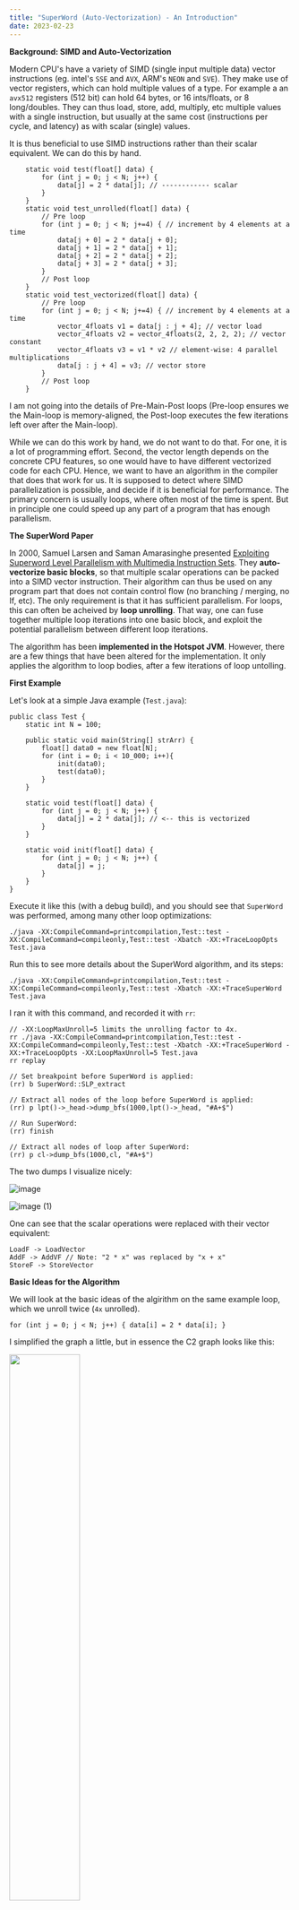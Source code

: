 ```yaml
---
title: "SuperWord (Auto-Vectorization) - An Introduction"
date: 2023-02-23
---
```


**Background: SIMD and Auto-Vectorization**

Modern CPU's have a variety of SIMD (single input multiple data) vector instructions (eg. intel's `SSE` and `AVX`, ARM's `NEON` and `SVE`). They make use of vector registers, which can hold multiple values of a type. For example a an `avx512` registers (512 bit) can hold 64 bytes, or 16 ints/floats, or 8 long/doubles. They can thus load, store, add, multiply, etc multiple values with a single instruction, but usually at the same cost (instructions per cycle, and latency) as with scalar (single) values.

It is thus beneficial to use SIMD instructions rather than their scalar equivalent. We can do this by hand.

```
    static void test(float[] data) {
        for (int j = 0; j < N; j++) {
            data[j] = 2 * data[j]; // ------------ scalar
        }
    }
    static void test_unrolled(float[] data) {
        // Pre loop
        for (int j = 0; j < N; j+=4) { // increment by 4 elements at a time
            data[j + 0] = 2 * data[j + 0];
            data[j + 1] = 2 * data[j + 1];
            data[j + 2] = 2 * data[j + 2];
            data[j + 3] = 2 * data[j + 3];
        }
        // Post loop
    }
    static void test_vectorized(float[] data) {
        // Pre loop
        for (int j = 0; j < N; j+=4) { // increment by 4 elements at a time
            vector_4floats v1 = data[j : j + 4]; // vector load
            vector_4floats v2 = vector_4floats(2, 2, 2, 2); // vector constant
            vector_4floats v3 = v1 * v2 // element-wise: 4 parallel multiplications
            data[j : j + 4] = v3; // vector store
        }
        // Post loop
    }
```

I am not going into the details of Pre-Main-Post loops (Pre-loop ensures we the Main-loop is memory-aligned, the Post-loop executes the few iterations left over after the Main-loop).

While we can do this work by hand, we do not want to do that. For one, it is a lot of programming effort. Second, the vector length depends on the concrete CPU features, so one would have to have different vectorized code for each CPU. Hence, we want to have an algorithm in the compiler that does that work for us. It is supposed to detect where SIMD parallelization is possible, and decide if it is beneficial for performance. The primary concern is usually loops, where often most of the time is spent. But in principle one could speed up any part of a program that has enough parallelism.

**The SuperWord Paper**

In 2000, Samuel Larsen and Saman Amarasinghe presented [Exploiting Superword Level Parallelism with Multimedia Instruction Sets](https://groups.csail.mit.edu/cag/slp/SLP-PLDI-2000.pdf). They **auto-vectorize basic blocks**, so that multiple scalar operations can be packed into a SIMD vector instruction. Their algorithm can thus be used on any program part that does not contain control flow (no branching / merging, no If, etc). The only requirement is that it has sufficient parallelism. For loops, this can often be acheived by **loop unrolling**. That way, one can fuse together multiple loop iterations into one basic block, and exploit the potential parallelism between different loop iterations.

The algorithm has been **implemented in the Hotspot JVM**. However, there are a few things that have been altered for the implementation. It only applies the algorithm to loop bodies, after a few iterations of loop untolling.

**First Example**

Let's look at a simple Java example (`Test.java`):
```
public class Test {
    static int N = 100;

    public static void main(String[] strArr) {
        float[] data0 = new float[N];
        for (int i = 0; i < 10_000; i++){
            init(data0);
            test(data0);
        }
    }

    static void test(float[] data) {
        for (int j = 0; j < N; j++) {
            data[j] = 2 * data[j]; // <-- this is vectorized
        }
    }

    static void init(float[] data) {
        for (int j = 0; j < N; j++) {
            data[j] = j;
        }
    }
}
```

Execute it like this (with a debug build), and you should see that `SuperWord` was performed, among many other loop optimizations:
```
./java -XX:CompileCommand=printcompilation,Test::test -XX:CompileCommand=compileonly,Test::test -Xbatch -XX:+TraceLoopOpts Test.java
```

Run this to see more details about the SuperWord algorithm, and its steps:
```
./java -XX:CompileCommand=printcompilation,Test::test -XX:CompileCommand=compileonly,Test::test -Xbatch -XX:+TraceSuperWord Test.java
```

I ran it with this command, and recorded it with `rr`:
```
// -XX:LoopMaxUnroll=5 limits the unrolling factor to 4x.
rr ./java -XX:CompileCommand=printcompilation,Test::test -XX:CompileCommand=compileonly,Test::test -Xbatch -XX:+TraceSuperWord -XX:+TraceLoopOpts -XX:LoopMaxUnroll=5 Test.java
rr replay

// Set breakpoint before SuperWord is applied:
(rr) b SuperWord::SLP_extract

// Extract all nodes of the loop before SuperWord is applied:
(rr) p lpt()->_head->dump_bfs(1000,lpt()->_head, "#A+$")

// Run SuperWord:
(rr) finish

// Extract all nodes of loop after SuperWord:
(rr) p cl->dump_bfs(1000,cl, "#A+$")
```

The two dumps I visualize nicely:

![image](https://user-images.githubusercontent.com/32593061/220929536-698d5757-c54d-4770-8297-90067e4c6fd1.png)

![image (1)](https://user-images.githubusercontent.com/32593061/220929585-1f250cf3-0b1c-4e44-8901-e88ccf81f5fc.png)

One can see that the scalar operations were replaced with their vector equivalent:
```
LoadF -> LoadVector
AddF -> AddVF // Note: "2 * x" was replaced by "x + x"
StoreF -> StoreVector
```

**Basic Ideas for the Algorithm**

We will look at the basic ideas of the algirithm on the same example loop, which we unroll twice (`4x` unrolled).
```
for (int j = 0; j < N; j++) { data[i] = 2 * data[i]; }
```

I simplified the graph a little, but in essence the C2 graph looks like this:

<img src="https://user-images.githubusercontent.com/32593061/222705239-14cf61c6-08ab-4a43-8bf3-62f9f76b3e49.png" width="50%">

We see the two `Phi` nodes: one holds the `i` (IV: induction variable), the other holds the memory state. I aligned all load, add and store operations with the respective offset in the `data` array. We can see that all the load and store operations here are on the same memory slice, of the float array `data`.

So far, we cannot see the parallelism in the graph. The `LoadF` of iteration `i+2` depends on the `StoreI` of iteration `i+1`. But we can prove that they do not access the same position in memory. Hence, we perform a dependency analysis, that gives us an improved dependency graph. In it, we ignore dependencies between loads and stores that do not access the same position in memory. In our example, we can remove all dependencies between the loop iterations.

<img src="https://user-images.githubusercontent.com/32593061/222705315-9e2697d8-4498-42d3-b3f8-56d109e937e9.png" width="50%">

Now, we see the parallelism in the dependency graph, that was apparent to the human eye when looking at the original Java code.

At this point, a few **definitions** and a more precise **problem statement** are due:

`DAG`: a `DAG` is a directed acyclic graph.

`Given`: the `DAG` with ops of a basic block (loop body, no control flow).

`Goal`: patch the `DAG` such that the scalar ops are packed into SIMD instructions. The new `DAG` must preserve the behavior of the old `DAG`.

`isomorphic`: to pack scalar ops into a single SIMD instruction, they must be similar (to simplicy: same `Opcode` and `velt_type`).

`independent`: two ops are `independent` if there is no path from one to the other. We can only pack independent ops into a SIMD vector, since they are executed concurrently, so one cannot use the other's output in any way.

`adjacent memory operations`: two memory operations that have a provable offset of exactly `sizeof(type)`. Two loads or two stores that are adjacent can thus potentially be packed into a single vector load or store.

`pack`: an `n-tuple` `[s1, ..., sn]`, where `s1, ..., sn` are `independent` and `isomorphic`.

`pair`: is a `pack` of size two.

`PackSet`: a set of `packs`.

At this point, we **pack pairs** of memory operations that are `adjacent`, `isomorphic` and `independent`. This is the initial `PackSet`.

<img src="https://user-images.githubusercontent.com/32593061/222705875-909b0142-1a02-476a-b7db-e69bf393243d.png" width="50%">

<img src="https://user-images.githubusercontent.com/32593061/222705710-d10aeb76-c658-48c9-ae20-21f700c0911e.png" width="50%">

Now we **extend** the `PackSet` from the memory operations to the non-memory operations. We do this by starting at a pair that we already have, and checking if the pair has an input pair, or an output pair that matches (ie. is `isomorphic` and `independent`).

<img src="https://user-images.githubusercontent.com/32593061/222706004-88f45c02-8482-4081-a3ac-0463e1412a50.png" width="50%">

Once we have found all pairs, we can **combine** the `pairs` into larger `packs`, by stitching them together: `[A, .., B] + [B, .., C] -> [A,.. B, .. C]`.

<img src="https://user-images.githubusercontent.com/32593061/222706026-1fd242b2-b314-4f3e-a4e5-73796223469d.png" width="50%">

At this point, we need to do some **sanity checks**, and determine if vectorizing is indeed **profitable**.
Some `packs` or the `PackSet` will be **filtered** out.
Finally, we can **schedule** the `PackSet`,
and replace the C2 IR nodes that are in the `PackSet` with vector nodes.

Let's look at two other examples. In the first, we store "backward" (`i-1`), in the second we store "forward" (`i+1`). In the first, the loop iterations are `independent`, while in the second, we see that the `StoreF` from the previous iteration stores to the position that the next iteration's `LoadF` loads from. Such a depedency must be respected. Now, we see that the loads are `not independent`.

<img src="https://user-images.githubusercontent.com/32593061/222706036-ea008dde-cafd-45f0-9e19-c26021fd8a90.png" width="50%">

These are the basic ideas used in the algorith and implementation. It may seem simple now, but the complexity lies in the details.

We will now look at each step of the algorithm in more detail.

**Algorithm Step 0: Loop Unrolling**

As already explained earlier, the algorithm works on basic blocks. This can be the body of a loop (without any control flow). But it can be any basic block, even outside of loops.

The implementation in the Hotspot JVM currently only applies the SuperWord algorithm for loops. Since it is a JIT (just in time) compiler, one has to focus the time spent on optimizations to the places where it is most promising. That is most often loops.

To ensure that the full size of the SIMD vectors can be filled, one needs to unroll loops with at least a multiple of `vector_width / sizeof(type)`. In the JVM code, this is further refined for each `type`. One will have to unroll less for an 8-byte `long`, than for a 2-byte `short`. Unrolling less means the algorithm has to process fewer noodes, and process them faster.

**Algorithm Step 1: Alignment Analysis**

Sadly, the paper handles this fairly quickly and without detail. It refers to another publication of the same authors, which I could not find. I had to look at the JVM implementation to understand it better. However, currently there are still bugs that are being fixed, where the alignment analysis is wrong, and other cases where it is too restrictive.

First, we need to extract the **dependency graph** from the C2 see of nodes. Here we make use of the `memory slices` that were discovered by `Escape Analysis` (an algorith that determines which memory accesses are related, and which are provably unrelated).
We can ignore all inter-slice memory dependencies.
Inside a memory slice, we need to ensure that `RAW` (read-after-write), `WAR` (write-after-read) and `WAW` (write-after-write) dependencies from the C2 graph are respected. But we can ignore `RAR` (read-after-read), since that is not a true dependency (swapping them has no effect).
However, we can ignore `RAW`, `WAR` and `WAW` dependencies if they are provably accessing non-overlapping memory regions.
The dependency graph now only consists of such `memory` edges, and all `data` edges from the C2 graph (dependencies `data -> data`, `data -> memop`, `memop -> data`).

In the JVM code, we represent memory addresses in the loop as follows:
```
address = base + stride*iv + const [+ invar]
```
The `base` is associated with the base of an array reference. The `iv` references the induction variable `Phi`. `stride` is the distance in bytes between the loop iterations. `const` is a constant offset we have to the `base`. Optionally, there may be an `invar`, which is a value that is unknown, but invariant over all loop iterations. Given this, we can try to prove that memory accesses are non-overlapping, and we can potentially find the offset in bytes between two memory accesses, which helps us determine adjacent memory operations.

A second task is to **ensure strict alignment** on machines that require it (when the `AlignVector` Hotspot JVM flag is enabled).
Many CPU's require vector memory accesses to have a certain `X`-byte alignment in memory (eg. 4-byte or 8-byte).
If a vector memory access is performed that is not `X`-byte aligned, this may lead to worse performance.
Some CPU's will also throw a `SIGBUS` error.
And others simply ignore the lower bits, which leads to an access at a different location than intended (and hence to wrong results).

The JVM code picks one packset as the reference (`best`). All other packsets have to be at an offset that aligns with `best`.
We can then adjust the iteration count of the Pre-loop such that `best` is `X`-byte aligned to the memory. Since all other packsets are `X`-byte aligned relative to `best`, they then also `X`-byte aligned to the memory.

Note: currently the JVM code picks `X` to be the vector with of the largest packset. This is suboptimal and should be improved.

**Algorithm Step 2: Identifying Adjacent Memory References (create pair PackSet)**

How should we pack the individual nodes into `packs`?
The `adjacent` memory accesses are an obvious starting point, as we would like them to be in the same vector operation, in the correct order.
We take an inductive approach, and seed the `PackSet` with `pairs of adjacent independent isomorphic` memory operations.

Assumption: "In practive, nearly every memory reference is directly adjacent to at most two other references." One left, one right of it.

Futher: duplicates should be removed by redundant load/store elimination (I guess that would be `LoadNode::Identity` and `StoreNode::Identity`).

Note: in the Hotspot JVM implementation, the `alignment analysis` is performed only at this stage, it is mixed into the same loop.

**Algorithm Step 3: Extend PackSet (to non memory nodes)**

Starting at the memory `pairs`,  we **extend** the `PackSet` iteratively with non-memory `pairs`, until no new ones can be added.

 - `follow_use_defs`: find `inputs`.
 - `follow_def_uses`: find `outputs`.

The new `pairs` must be: `isomorphic` and `independent` (packable into SIMD vector instruction).

Side note:
There is also a cost model that decides if packing it is profitable, and tries to extend in the most profitable way.
It is also supposed to weight the gains made by executing operations in parallel, versus the potential costs of packing/unpacking if the inputs/outputs are not vectorizable.
I have not investigated this much.
I also fear that it is not very effective, because in the `filtering` stage we remove `packs` where the inputs would have to be packed, or the outputs unpacked.

**Algorithm Step 4: Combine PackSet (stitch the pairs together)**

We now have all the `pairs`, that follow the `use-def` chains.
We now iteratively stitch the `packs` together.
```
[s1, .., sj] + [sj, .., sn] -> [s1, .., sj, .., sn]
```
Every node is now in maximally one `pack`. Any `pack` with a size other than a power of 2 is removed.

We split the `pack` into multiple if it is larger than the hardware would allow.

Detail: so far we have only shown that the `pairs` were `independent`. How do we know that the `packs` are now `independent`?
`pair independence` still leaves room for dependence at distance `>=2`. For example `data[i+2] = 2 * data[i]` has a cyclic dependency at distance 2.

The paper states that `independence` is ensured during alignment analysis.
It assumes that no `pair` is added that crosses an "alignment boundary".
More details are not provided.

In the JVM code, we currently do this as follows:
If `AlignVector` is enabled, then we aready know that all vectors are aligned to the largest vector width.
For the rest, we assume no alignment requirement by the hardware.
`SuperWord::find_align_to_ref` finds the largest group of stores (or loads) with references "similar" to it.
It then picks the reference with the smallest offset (the groups `mem_ref`).
We do this by analyzing the address represented as `address = base + stride*iv + const [+ invar]`.
We do this iteratively for all such groups.
If two groups are in the same memory slice, we check if the two `mem_refs` are vector width aligned (same offset modulo vector width).
This ensures that no `pair` inside a memory slice will cross this "alignment boundary".

However, if we use `-XX:CompileCommand=option,package.Class::method,Vectorize`, the flag `_do_vector_loop` is turned on.
The `IntStream forEach()` method has this enabled implicitly (`vmIntrinsics::_forEachRemaining`).
The `mem_ref` alignment check is disabled.
Hence, we can create `pairs` that cross the "alignment boundary".
In that case, we cannot know if the `packs` are independent after the `combination`.
We need an additional `independence` filtering on the `pack` level.

**Algorithm Step 5: Filter Packset (implemented and profitable)**

This is an additional step that is not described in the paper, but implemented in the JVM.
We check that all `packs` are:

 - `implemented`: can we generate the required SIMD instruction? This is hardware dependent. The checks also query `Matcher::match_rule_supported_superword`. Consult `Matcher::match_rule_supported_vector` in `x86.ad` to see what vector instructions are implemented for which `SSE` and `AVX` CPU features.
 - `profitable`: since the cost model was already applied during **extension**, we now only check if the `packs` can be connected to all inuts and outputs. There are a few open tasks stated in the comments.

**Algorithm Step 6: Schedule (patch the graph)**

We replace the nodes in the `packs` with vector operations, and connect them accordingly.
I have not investigated this much, so I cannot provide more details.

**Implementation Overview**

This is a quick overview of the Hotspot JVM SuperWord implementation, with a few comments:

```
// perform analysis to see how much a loop should be unrolled
// based on the types used and how many elements would fit in a vector
IdealLoopTree::policy_unroll_slp_analysis

// Simplified from code:
bool SuperWord::SLP_extract() {
  // find memory slices
  // construct reverse postorder (rpo) list of block members
  // should we even vectorize? check if there is a store or reduction
  if (!construct_bb()) {return false;}
  
  // build dependence graph for each memory slice:
  // for every two memops in slice, check if they
  // are "!SWPointer::not_equal" (except Load -> Load)
  dependence_graph();
  
  // Propagate narrower integer type back when upper bits not needed.
  // Example: char a, b, c; a = b + c;
  // The AddI gets velt_type char.
  compute_vector_element_type();
  
  // initial Packset: find adjacent, isomorphic, independent pairs of memops
  // perform alignment analysis (currently under some construction/bugfixing)
  find_adjacent_refs();
  
  // extend PackSet from memops to non-memops pairs
  // follow use->def and def->use
  extend_packlist();
  
  // stitch pairs together: [a, b] + [b, c] -> [a, b, c]
  // split them into multiple if larger than max vector size
  combine_packs();
  
  // implemented? -> depends on hardware
  // profitable?  -> are all use and def in loop vectorizable?
  filter_packs();
  
  // hack the graph: replace the scalar ops with vector ops
  schedule();
  output();
}
```

**Appendix: Open Tasks and Questions**

 - Code has lots of open tasks (eg. implement PackNode and ExtractNode)
 - I added a few recently:
   - [JDK-8302662](https://bugs.openjdk.org/browse/JDK-8302662): [SuperWord] Vectorize loop when value from last iteration is used after loop (Jatin)
   - [JDK-8302673](https://bugs.openjdk.org/browse/JDK-8302673): [SuperWord] MaxReduction and MinReduction should vectorize for int (Jatin)
   - [JDK-8302652](https://bugs.openjdk.org/browse/JDK-8302652): [SuperWord] Reduction should happen after loop, when possible (Emanuel?)
   - [JDK-8303113](https://bugs.openjdk.org/browse/JDK-8303113): [SuperWord] investigate if enabling `_do_vector_loop` by default creates speedup (Emanuel?)
   - [JDK-8300865](https://bugs.openjdk.org/browse/JDK-8300865): C2: product reduction in ProdRed_Double is not vectorized (Jatin)
 - [JDK-8287087](https://bugs.openjdk.org/browse/JDK-8287087): C2: perform SLP reduction analysis on-demand (Roberto)
 - [JDK-8255622](https://bugs.openjdk.org/browse/JDK-8255622): Combine all vectorization tests in one directory (Vladimir K?)
 - JDK-8260943: Revisit vectorization optimization added by 8076284 (Vladimir K? some buggy code is just hard-disabled)
 - Investigation: where do we not even start SuperWord where it could work? Where do we fail to vectorize during SuperWord? Can we find and fix these cases?
 - Should we CMove more, to absorb control flow?
 - Strided access? Gather / Scatter
 - Investigate when / if / how FMA is working - only with `Math.fma`?
 - More `independence` through more fine-grained `memory slices`? Speculative: two arrays of same type are separate objects?

**Appendix: List of integrated SuperWord RFE's**

I will add more as I find more of them. Well you can of course dig for them yourself in the [history](https://github.com/openjdk/jdk/commits/master/src/hotspot/share/opto/superword.cpp) 

 - JDK 8289422: Fix and re-enable vector conditional move
 - JDK 8283091: Support type conversion between different data sizes in SLP
 - JDK 8231441: AArch64: Initial SVE backend support
 - JDK-8245158: C2: Enable SLP for some manually unrolled loops (Missing tests!)
 - JDK-8192846: Support cmov vectorization for float 
 - JDK-8153998: Masked vector post loops
 - JDK-8151573: Multiversioning for range check elimination
 - JDK-8149421:	Vectorized Post Loops
 - JDK-8139340: SuperWord enhancement to support vector conditional move (CMovVD ) on Intel AVX cpu
 - JDK-8135028: support for vectorizing double precision sqrt
 - JDK-8129920: Vectorized loop unrolling (unroll again after SuperWord)
 - JDK-8080325: SuperWord loop unrolling analysis
 - JDK-8078563: Restrict reduction optimization (when it is profitable)
 - JDK-8076284: Improve vectorization of parallel streams (`forEachRemaining`)
 - JDK-8074981: Integer/FP scalar reduction optimization

**Appendix: Other Work**

 - All you need is superword-level parallelism: systematic control-flow vectorization with SLP (2022)
   - [paper](https://dl.acm.org/doi/abs/10.1145/3519939.3523701), [youtube](https://www.youtube.com/watch?v=9Hk3d7vHEGw). Handle control flow using masked vector instructions. Loop fusion / co-iteration: every element represents a loop. Basically: flatten control flow to single block, by using CMove/select/blend when control flow merges, and masked load/stores.

```
int x;
If (condition) { x = v1; } else { x = v2; }

// translates to

c = condition; (true)
v1 = …;  (c)
v2 = …;  (!c)
x = Phi(c, v1, v2); (true)

// translates to

x = CMove(condition, v1, v2);

// vectorized

c_vec = condition[i : i + 4]; // vector of conditions
v1_vec = v1[i : i + 4]; // compute both values for true / false branch
v2_vec = v2[i : i + 4];
x_vec = blend(c_vec, v1_vec, v2_vec); // select from true / false branch
```

 - goSLP - Globally Optimized Superword Level Parallelism Framework (2018)
   - [paper](https://dl.acm.org/doi/10.1145/3276480), [youtube](https://www.youtube.com/watch?v=5XoK9BeTP9Q). Statement packing using integer linear programming. Not JIT compatible.
 - Look-ahead SLP: auto-vectorization in the presence of commutative operations (2018)
   - [paper](https://dl.acm.org/doi/abs/10.1145/3168807), [youtube](https://www.youtube.com/watch?v=gIEn34LvyNo). Lookahead to reorder commutative operations, to improve `isomorphism` and vectorize more.
